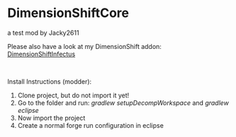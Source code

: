 # DimensionShiftCore
a test mod by Jacky2611


Please also have a look at my DimensionShift addon: <a href="https://github.com/Jacky2611/DimensionShiftInfectus"> DimensionShiftInfectus</a>

<br>

Install Instructions (modder):

1. Clone project, but do not import it yet!
2. Go to the folder and run: <i>gradlew setupDecompWorkspace</i> and <i>gradlew eclipse</i>
3. Now import the project
4. Create a normal forge run configuration in eclipse
